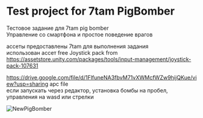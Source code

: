 # Test project for 7tam PigBomber
Тестовое задание для 7tam pig bomber <br>
Управление со смартфона и простое поведение врагов<br>

ассеты предоставлены 7tam для выполнения задания <br>
использован ассет free Joystick pack from https://assetstore.unity.com/packages/tools/input-management/joystick-pack-107631 <br>


https://drive.google.com/file/d/1FlfuneNA3fbvM71vXWMcfWZw9hijQKue/view?usp=sharing apc file <br>
если запускать через редактор, установка бомбы на пробел, управления на wasd или стрелки

![NewPigBomber](https://user-images.githubusercontent.com/28998924/159267853-f9f2f4a6-d13c-4c35-8c8b-5f59ad26b426.gif)
